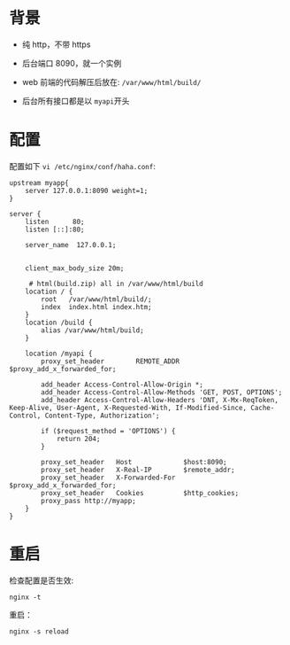 # 背景

* 纯 http，不带 https

* 后台端口 8090，就一个实例

* web 前端的代码解压后放在: `/var/www/html/build/`

* 后台所有接口都是以 `myapi`开头

# 配置
配置如下 `vi /etc/nginx/conf/haha.conf`:
```text
upstream myapp{
    server 127.0.0.1:8090 weight=1;
}

server {
    listen      80;
    listen [::]:80;

    server_name  127.0.0.1;


    client_max_body_size 20m;
    
     # html(build.zip) all in /var/www/html/build
    location / {
        root   /var/www/html/build/;
        index  index.html index.htm;
    }
    location /build {
        alias /var/www/html/build;
    }

    location /myapi {
        proxy_set_header        REMOTE_ADDR     $proxy_add_x_forwarded_for;

        add_header Access-Control-Allow-Origin *;
        add_header Access-Control-Allow-Methods 'GET, POST, OPTIONS';
        add_header Access-Control-Allow-Headers 'DNT, X-Mx-ReqToken, Keep-Alive, User-Agent, X-Requested-With, If-Modified-Since, Cache-Control, Content-Type, Authorization';

        if ($request_method = 'OPTIONS') {
            return 204;
        }

        proxy_set_header   Host             $host:8090;
        proxy_set_header   X-Real-IP        $remote_addr;
        proxy_set_header   X-Forwarded-For  $proxy_add_x_forwarded_for;
        proxy_set_header   Cookies          $http_cookies;
        proxy_pass http://myapp;
    }
}
```

# 重启

检查配置是否生效:

```text
nginx -t
```

重启：

```text
nginx -s reload
```
